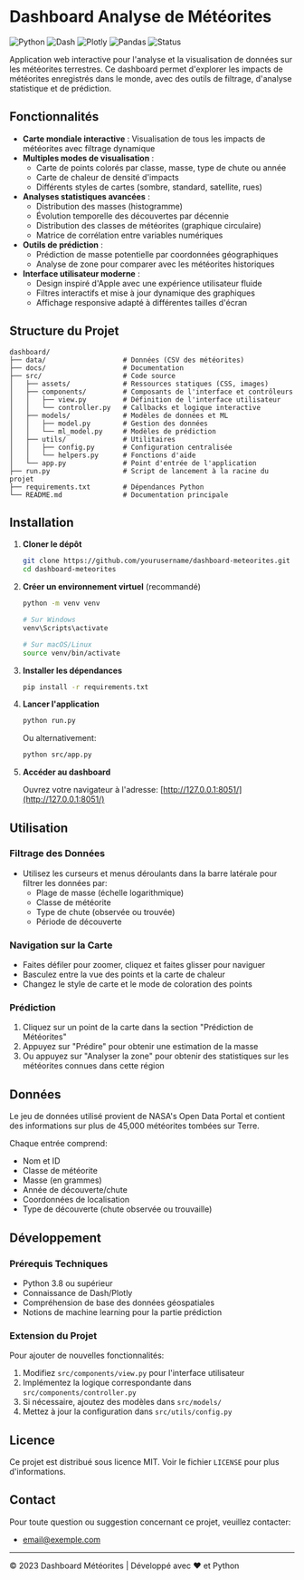 # Dashboard Analyse de Météorites

![Python](https://img.shields.io/badge/Python-3.8%2B-blue)
![Dash](https://img.shields.io/badge/Dash-2.11.1-blue)
![Plotly](https://img.shields.io/badge/Plotly-5.14.1-blue)
![Pandas](https://img.shields.io/badge/Pandas-2.0.0-blue)
![Status](https://img.shields.io/badge/Status-En%20développement-orange)

Application web interactive pour l'analyse et la visualisation de données sur les météorites terrestres. Ce dashboard permet d'explorer les impacts de météorites enregistrés dans le monde, avec des outils de filtrage, d'analyse statistique et de prédiction.

## Fonctionnalités

- **Carte mondiale interactive** : Visualisation de tous les impacts de météorites avec filtrage dynamique
- **Multiples modes de visualisation** :
  - Carte de points colorés par classe, masse, type de chute ou année
  - Carte de chaleur de densité d'impacts
  - Différents styles de cartes (sombre, standard, satellite, rues)
- **Analyses statistiques avancées** :
  - Distribution des masses (histogramme)
  - Évolution temporelle des découvertes par décennie
  - Distribution des classes de météorites (graphique circulaire)
  - Matrice de corrélation entre variables numériques
- **Outils de prédiction** :
  - Prédiction de masse potentielle par coordonnées géographiques
  - Analyse de zone pour comparer avec les météorites historiques
- **Interface utilisateur moderne** :
  - Design inspiré d'Apple avec une expérience utilisateur fluide
  - Filtres interactifs et mise à jour dynamique des graphiques
  - Affichage responsive adapté à différentes tailles d'écran

## Structure du Projet

```
dashboard/
├── data/                   # Données (CSV des météorites)
├── docs/                   # Documentation
├── src/                    # Code source
│   ├── assets/             # Ressources statiques (CSS, images)
│   ├── components/         # Composants de l'interface et contrôleurs
│   │   ├── view.py         # Définition de l'interface utilisateur
│   │   └── controller.py   # Callbacks et logique interactive
│   ├── models/             # Modèles de données et ML
│   │   ├── model.py        # Gestion des données
│   │   └── ml_model.py     # Modèles de prédiction
│   ├── utils/              # Utilitaires
│   │   ├── config.py       # Configuration centralisée
│   │   └── helpers.py      # Fonctions d'aide
│   └── app.py              # Point d'entrée de l'application
├── run.py                  # Script de lancement à la racine du projet
├── requirements.txt        # Dépendances Python
└── README.md               # Documentation principale
```

## Installation

1. **Cloner le dépôt**
   ```bash
   git clone https://github.com/yourusername/dashboard-meteorites.git
   cd dashboard-meteorites
   ```

2. **Créer un environnement virtuel** (recommandé)
   ```bash
   python -m venv venv
   
   # Sur Windows
   venv\Scripts\activate
   
   # Sur macOS/Linux
   source venv/bin/activate
   ```

3. **Installer les dépendances**
   ```bash
   pip install -r requirements.txt
   ```

4. **Lancer l'application**
   ```bash
   python run.py
   ```

   Ou alternativement:
   ```bash
   python src/app.py
   ```

5. **Accéder au dashboard**
   
   Ouvrez votre navigateur à l'adresse: [http://127.0.0.1:8051/](http://127.0.0.1:8051/)

## Utilisation

### Filtrage des Données

- Utilisez les curseurs et menus déroulants dans la barre latérale pour filtrer les données par:
  - Plage de masse (échelle logarithmique)
  - Classe de météorite
  - Type de chute (observée ou trouvée)
  - Période de découverte

### Navigation sur la Carte

- Faites défiler pour zoomer, cliquez et faites glisser pour naviguer
- Basculez entre la vue des points et la carte de chaleur
- Changez le style de carte et le mode de coloration des points

### Prédiction

1. Cliquez sur un point de la carte dans la section "Prédiction de Météorites"
2. Appuyez sur "Prédire" pour obtenir une estimation de la masse
3. Ou appuyez sur "Analyser la zone" pour obtenir des statistiques sur les météorites connues dans cette région

## Données

Le jeu de données utilisé provient de NASA's Open Data Portal et contient des informations sur plus de 45,000 météorites tombées sur Terre.

Chaque entrée comprend:
- Nom et ID
- Classe de météorite
- Masse (en grammes)
- Année de découverte/chute
- Coordonnées de localisation
- Type de découverte (chute observée ou trouvaille)

## Développement

### Prérequis Techniques

- Python 3.8 ou supérieur
- Connaissance de Dash/Plotly
- Compréhension de base des données géospatiales
- Notions de machine learning pour la partie prédiction

### Extension du Projet

Pour ajouter de nouvelles fonctionnalités:
1. Modifiez `src/components/view.py` pour l'interface utilisateur
2. Implémentez la logique correspondante dans `src/components/controller.py`
3. Si nécessaire, ajoutez des modèles dans `src/models/`
4. Mettez à jour la configuration dans `src/utils/config.py`

## Licence

Ce projet est distribué sous licence MIT. Voir le fichier `LICENSE` pour plus d'informations.

## Contact

Pour toute question ou suggestion concernant ce projet, veuillez contacter:
- email@exemple.com

---

© 2023 Dashboard Météorites | Développé avec ❤️ et Python
